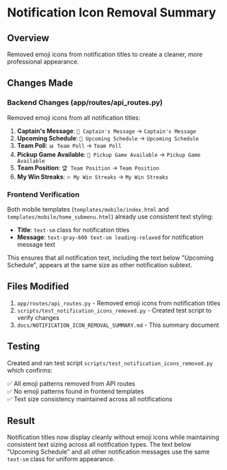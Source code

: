 # Notification Icon Removal Summary

## Overview
Removed emoji icons from notification titles to create a cleaner, more professional appearance.

## Changes Made

### Backend Changes (app/routes/api_routes.py)

Removed emoji icons from all notification titles:

1. **Captain's Message**: `📢 Captain's Message` → `Captain's Message`
2. **Upcoming Schedule**: `📅 Upcoming Schedule` → `Upcoming Schedule`
3. **Team Poll**: `📊 Team Poll` → `Team Poll`
4. **Pickup Game Available**: `🎾 Pickup Game Available` → `Pickup Game Available`
5. **Team Position**: `🏆 Team Position` → `Team Position`
6. **My Win Streaks**: `🔥 My Win Streaks` → `My Win Streaks`

### Frontend Verification

Both mobile templates (`templates/mobile/index.html` and `templates/mobile/home_submenu.html`) already use consistent text styling:

- **Title**: `text-sm` class for notification titles
- **Message**: `text-gray-600 text-sm leading-relaxed` for notification message text

This ensures that all notification text, including the text below "Upcoming Schedule", appears at the same size as other notification subtext.

## Files Modified

1. `app/routes/api_routes.py` - Removed emoji icons from notification titles
2. `scripts/test_notification_icons_removed.py` - Created test script to verify changes
3. `docs/NOTIFICATION_ICON_REMOVAL_SUMMARY.md` - This summary document

## Testing

Created and ran test script `scripts/test_notification_icons_removed.py` which confirms:

✅ All emoji patterns removed from API routes  
✅ No emoji patterns found in frontend templates  
✅ Text size consistency maintained across all notifications  

## Result

Notification titles now display cleanly without emoji icons while maintaining consistent text sizing across all notification types. The text below "Upcoming Schedule" and all other notification messages use the same `text-sm` class for uniform appearance. 